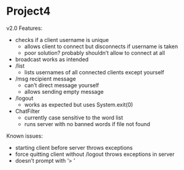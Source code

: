 # Project4
v2.0 Features:
- checks if a client username is unique
	- allows client to connect but disconnects if username is taken
	- poor solution? probably shouldn’t allow to connect at all
- broadcast works as intended
- /list
	- lists usernames of all connected clients except yourself
- /msg recipient message
	- can’t direct message yourself
	- allows sending empty message
- /logout
	- works as expected but uses System.exit(0)
- ChatFilter
	- currently case sensitive to the word list
	-  runs server with no banned words if file not found

Known issues:
- starting client before server throws exceptions
- force quitting client without /logout throws exceptions in server
- doesn’t prompt with ‘> ’
